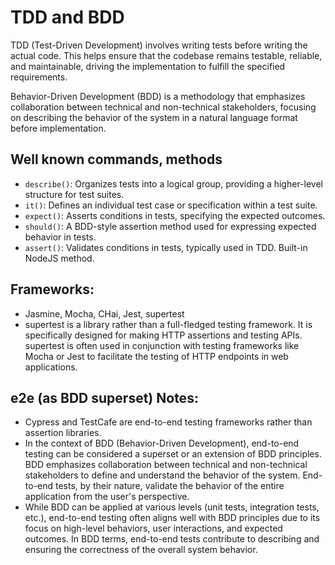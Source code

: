TDD and BDD
===

TDD (Test-Driven Development) involves writing tests before writing the actual code. This helps ensure that the codebase remains testable, reliable, and maintainable, driving the implementation to fulfill the specified requirements.

Behavior-Driven Development (BDD) is a methodology that emphasizes collaboration between technical and non-technical stakeholders, focusing on describing the behavior of the system in a natural language format before implementation.

## Well known commands, methods

- `describe()`: Organizes tests into a logical group, providing a higher-level structure for test suites.
- `it()`: Defines an individual test case or specification within a test suite.
- `expect()`: Asserts conditions in tests, specifying the expected outcomes.
- `should()`: A BDD-style assertion method used for expressing expected behavior in tests.
- `assert()`: Validates conditions in tests, typically used in TDD. Built-in NodeJS method.

## Frameworks: 

- Jasmine, Mocha, CHai, Jest, supertest
- supertest is a library rather than a full-fledged testing framework. It is specifically designed for making HTTP assertions and testing APIs. supertest is often used in conjunction with testing frameworks like Mocha or Jest to facilitate the testing of HTTP endpoints in web applications.


## e2e (as BDD superset) Notes:

- Cypress and TestCafe are end-to-end testing frameworks rather than assertion libraries.
- In the context of BDD (Behavior-Driven Development), end-to-end testing can be considered a superset or an extension of BDD principles. BDD emphasizes collaboration between technical and non-technical stakeholders to define and understand the behavior of the system. End-to-end tests, by their nature, validate the behavior of the entire application from the user's perspective.
- While BDD can be applied at various levels (unit tests, integration tests, etc.), end-to-end testing often aligns well with BDD principles due to its focus on high-level behaviors, user interactions, and expected outcomes. In BDD terms, end-to-end tests contribute to describing and ensuring the correctness of the overall system behavior.
